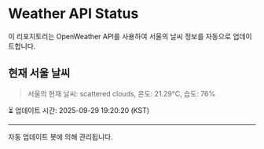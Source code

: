 
# Weather API Status

이 리포지토리는 OpenWeather API를 사용하여 서울의 날씨 정보를 자동으로 업데이트합니다.

## 현재 서울 날씨
> 서울의 현재 날씨: scattered clouds, 온도: 21.29°C, 습도: 76%

⏳ 업데이트 시간: 2025-09-29 19:20:20 (KST)

---
자동 업데이트 봇에 의해 관리됩니다.
